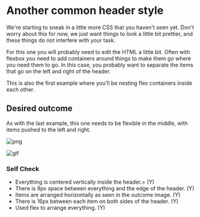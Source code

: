 # Another common header style

We're starting to sneak in a little more CSS that you haven't seen yet. Don't worry about this for now, we just want things to look a little bit prettier, and these things do not interfere with your task.

For this one you will probably need to edit the HTML a little bit. Often with flexbox you need to add containers around things to make them go where you need them to go. In this case, you probably want to separate the items that go on the left and right of the header.

This is also the first example where you'll be nesting flex containers inside each other.

## Desired outcome
As with the last example, this one needs to be flexible in the middle, with items pushed to the left and right.

![png](./desired-outcome.png)

![gif](./desired-outcome.gif)

### Self Check
- Everything is centered vertically inside the header.= (Y)
- There is 8px space between everything and the edge of the header. (Y)
- Items are arranged horizontally as seen in the outcome image. (Y)
- There is 16px between each item on both sides of the header. (Y)
- Used flex to arrange everything. (Y)